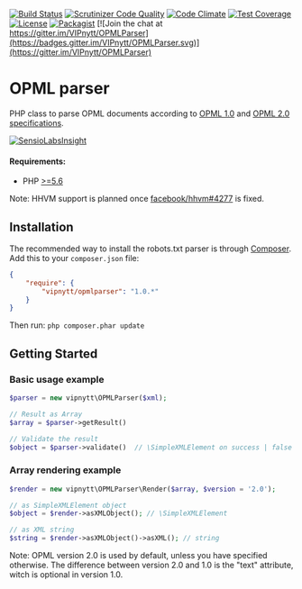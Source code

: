 [![Build Status](https://travis-ci.org/VIPnytt/OPMLParser.svg?branch=master)](https://travis-ci.org/VIPnytt/OPMLParser)
[![Scrutinizer Code Quality](https://scrutinizer-ci.com/g/VIPnytt/OPMLParser/badges/quality-score.png?b=master)](https://scrutinizer-ci.com/g/VIPnytt/OPMLParser/?branch=master)
[![Code Climate](https://codeclimate.com/github/VIPnytt/OPMLParser/badges/gpa.svg)](https://codeclimate.com/github/VIPnytt/OPMLParser)
[![Test Coverage](https://codeclimate.com/github/VIPnytt/OPMLParser/badges/coverage.svg)](https://codeclimate.com/github/VIPnytt/OPMLParser/coverage)
[![License](https://poser.pugx.org/VIPnytt/OPMLParser/license)](https://github.com/VIPnytt/OPMLParser/blob/master/LICENSE)
[![Packagist](https://img.shields.io/packagist/v/vipnytt/opmlparser.svg)](https://packagist.org/packages/vipnytt/opmlparser)
[![Join the chat at https://gitter.im/VIPnytt/OPMLParser](https://badges.gitter.im/VIPnytt/OPMLParser.svg)](https://gitter.im/VIPnytt/OPMLParser)

# OPML parser
PHP class to parse OPML documents according to [OPML 1.0](http://dev.opml.org/spec1.html) and [OPML 2.0 specifications](http://dev.opml.org/spec2.html).

[![SensioLabsInsight](https://insight.sensiolabs.com/projects/7393a662-7988-4a2a-820b-ebac01a1a91f/big.png)](https://insight.sensiolabs.com/projects/7393a662-7988-4a2a-820b-ebac01a1a91f)

#### Requirements:
- PHP [>=5.6](http://php.net/supported-versions.php)

Note: HHVM support is planned once [facebook/hhvm#4277](https://github.com/facebook/hhvm/issues/4277) is fixed.

## Installation
The recommended way to install the robots.txt parser is through [Composer](http://getcomposer.org). Add this to your `composer.json` file:

```json
{
    "require": {
        "vipnytt/opmlparser": "1.0.*"
    }
}
```
Then run: ```php composer.phar update```

## Getting Started
### Basic usage example
```php
$parser = new vipnytt\OPMLParser($xml);

// Result as Array
$array = $parser->getResult()

// Validate the result
$object = $parser->validate()  // \SimpleXMLElement on success | false on failure
```

### Array rendering example
```php
$render = new vipnytt\OPMLParser\Render($array, $version = '2.0');

// as SimpleXMLElement object
$object = $render->asXMLObject(); // \SimpleXMLElement

// as XML string
$string = $render->asXMLObject()->asXML(); // string
```

Note: OPML version 2.0 is used by default, unless you have specified otherwise.
The difference between version 2.0 and 1.0 is the "text" attribute, witch is optional in version 1.0.
